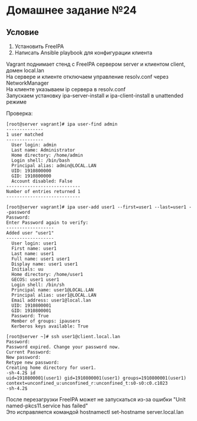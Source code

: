 # Домашнее задание №24
## Условие

1. Установить FreeIPA
2. Написать Ansible playbook для конфигурации клиента

Vagrant поднимает стенд с FreeIPA сервером server и клиентом client, домен local.lan  
На сервере и клиенте отключаем управление resolv.conf через NetworkManager  
На клиенте указываем ip сервера в resolv.conf  
Запускаем установку ipa-server-install и ipa-client-install в unattended режиме

Проверка:
```
[root@server vagrant]# ipa user-find admin
--------------
1 user matched
--------------
  User login: admin
  Last name: Administrator
  Home directory: /home/admin
  Login shell: /bin/bash
  Principal alias: admin@LOCAL.LAN
  UID: 1910800000
  GID: 1910800000
  Account disabled: False
----------------------------
Number of entries returned 1
----------------------------
```
```
[root@server vagrant]# ipa user-add user1 --first=user1 --last=user1 --password
Password:
Enter Password again to verify:
------------------
Added user "user1"
------------------
  User login: user1
  First name: user1
  Last name: user1
  Full name: user1 user1
  Display name: user1 user1
  Initials: uu
  Home directory: /home/user1
  GECOS: user1 user1
  Login shell: /bin/sh
  Principal name: user1@LOCAL.LAN
  Principal alias: user1@LOCAL.LAN
  Email address: user1@local.lan
  UID: 1910800001
  GID: 1910800001
  Password: True
  Member of groups: ipausers
  Kerberos keys available: True
```
```
[root@server ~]# ssh user1@client.local.lan
Password:
Password expired. Change your password now.
Current Password:
New password:
Retype new password:
Creating home directory for user1.
-sh-4.2$ id
uid=1910800001(user1) gid=1910800001(user1) groups=1910800001(user1) context=unconfined_u:unconfined_r:unconfined_t:s0-s0:c0.c1023
-sh-4.2$
```
После перезагрузки FreeIPA может не запускаться из-за ошибки "Unit named-pkcs11.service has failed"  
Это исправляется командой hostnamectl set-hostname server.local.lan
